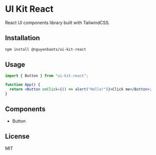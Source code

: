 # UI Kit React

React UI components library built with TailwindCSS.

## Installation

```bash
npm install @nguyenbaots/ui-kit-react
```

## Usage

```jsx
import { Button } from "ui-kit-react";

function App() {
  return <Button onClick={() => alert("Hello!")}>Click me</Button>;
}
```

## Components

- Button

## License

MIT
